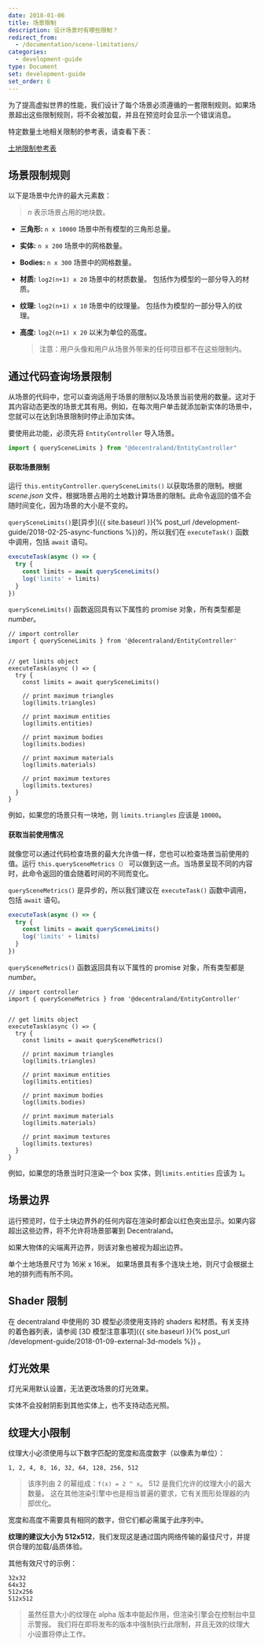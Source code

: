 ```yaml
---
date: 2018-01-06
title: 场景限制
description: 设计场景时有哪些限制？
redirect_from:
  - /documentation/scene-limitations/
categories:
  - development-guide
type: Document
set: development-guide
set_order: 6
---
```


为了提高虚拟世界的性能，我们设计了每个场景必须遵循的一套限制规则。如果场景超出这些限制规则，将不会被加载，并且在预览时会显示一个错误消息。

特定数量土地相关限制的参考表，请查看下表：

[土地限制参考表](https://docs.google.com/spreadsheets/d/1BTm0C20PqdQDAN7vOQ6FpnkVncPecJt-EwTSNHzrsmg/edit#gid=0)

## 场景限制规则


以下是场景中允许的最大元素数：

> _n_ 表示场景占用的地块数。

- **三角形:** `n x 10000` 场景中所有模型的三角形总量。
- **实体:** `n x 200` 场景中的网格数量。
- **Bodies:** `n x 300` 场景中的网格数量。
- **材质:** `log2(n+1) x 20` 场景中的材质数量。 包括作为模型的一部分导入的材质。
- **纹理:** `log2(n+1) x 10` 场景中的纹理量。 包括作为模型的一部分导入的纹理。
- **高度:** `log2(n+1) x 20` 以米为单位的高度。

  > 注意：用户头像和用户从场景外带来的任何项目都不在这些限制内。

## 通过代码查询场景限制

从场景的代码中，您可以查询适用于场景的限制以及场景当前使用的数量。这对于其内容动态更改的场景尤其有用。例如，在每次用户单击就添加新实体的场景中，您就可以在达到场景限制时停止添加实体。

要使用此功能，必须先将 `EntityController` 导入场景。


```ts
import { querySceneLimits } from "@decentraland/EntityController"
```

#### 获取场景限制

运行 `this.entityController.querySceneLimits()` 以获取场景的限制。根据 _scene.json_ 文件，根据场景占用的土地数计算场景的限制。此命令返回的值不会随时间变化，因为场景的大小是不变的。

`querySceneLimits()`是[异步]({{ site.baseurl }}{% post_url /development-guide/2018-02-25-async-functions %})的，所以我们在 `executeTask()` 函数中调用，包括 `await` 语句。


```ts
executeTask(async () => {
  try {
    const limits = await querySceneLimits()
    log('limits' + limits)
  }
})
```

`querySceneLimits()` 函数返回具有以下属性的 promise 对象，所有类型都是 _number_。


```tsx
// import controller
import { querySceneLimits } from '@decentraland/EntityController'


// get limits object
executeTask(async () => {
  try {
    const limits = await querySceneLimits()

    // print maximum triangles
    log(limits.triangles)

    // print maximum entities
    log(limits.entities)

    // print maximum bodies
    log(limits.bodies)

    // print maximum materials
    log(limits.materials)

    // print maximum textures
    log(limits.textures)
  }
}
```

例如，如果您的场景只有一块地，则 `limits.triangles` 应该是 `10000`。


#### 获取当前使用情况

就像您可以通过代码检查场景的最大允许值一样，您也可以检查场景当前使用的值。运行 `this.querySceneMetrics（）` 可以做到这一点。当场景呈现不同的内容时，此命令返回的值会随着时间的不同而变化。

`querySceneMetrics()` 是异步的，所以我们建议在 `executeTask()` 函数中调用，包括 `await` 语句。


```ts
executeTask(async () => {
  try {
    const limits = await querySceneLimits()
    log('limits' + limits)
  }
})
```

`querySceneMetrics()` 函数返回具有以下属性的 promise 对象，所有类型都是 _number_。


```tsx
// import controller
import { querySceneMetrics } from '@decentraland/EntityController'


// get limits object
executeTask(async () => {
  try {
    const limits = await querySceneMetrics()

    // print maximum triangles
    log(limits.triangles)

    // print maximum entities
    log(limits.entities)

    // print maximum bodies
    log(limits.bodies)

    // print maximum materials
    log(limits.materials)

    // print maximum textures
    log(limits.textures)
  }
}
```

例如，如果您的场景当时只渲染一个 box 实体，则`limits.entities` 应该为 `1`。

## 场景边界

运行预览时，位于土块边界外的任何内容在渲染时都会以红色突出显示。如果内容超出这些边界，将不允许将场景部署到 Decentraland。

如果大物体的尖端离开边界，则该对象也被视为超出边界。

单个土地场景尺寸为 16米 x 16米。 如果场景具有多个连块土地，则尺寸会根据土地的排列而有所不同。

## Shader 限制

在 decentraland 中使用的 3D 模型必须使用支持的 shaders 和材质。有关支持的着色器列表，请参阅 [3D 模型注意事项]({{ site.baseurl }}{% post_url /development-guide/2018-01-09-external-3d-models %}) 。

## 灯光效果

灯光采用默认设置，无法更改场景的灯光效果。

实体不会投射阴影到其他实体上，也不支持动态光照。

## 纹理大小限制

纹理大小必须使用与以下数字匹配的宽度和高度数字（以像素为单位）：


```
1, 2, 4, 8, 16, 32, 64, 128, 256, 512
```

> 该序列由 2 的幂组成：`f(x) = 2 ^ x`。 512 是我们允许的纹理大小的最大数量。 这在其他渲染引擎中也是相当普遍的要求，它有关图形处理器的内部优化。

宽度和高度不需要具有相同的数字，但它们都必需属于此序列中。

**纹理的建议大小为 512x512**，我们发现这是通过国内网络传输的最佳尺寸，并提供合理的加载/品质体验。

其他有效尺寸的示例：

```
32x32
64x32
512x256
512x512
```

> 虽然任意大小的纹理在 alpha 版本中能起作用，但渲染引擎会在控制台中显示警报。 我们将在即将发布的版本中强制执行此限制，并且无效的纹理大小设置将停止工作。


<!--
## File amount limitations

When deploying your scene, you can't upload more than 100 files to IPFS, as having too many files in a scene will make it take too long to load in the client.

If you have more than 100 files in your scene folder, it's likely that many of those files aren't being used directly when loading the scene. You can make the CLI ignore specific files from the scene folder and not upload them to IPFS by specifying them in the _dclignore_ file for the scene. Learn more about it in [Scene files]({{ site.baseurl }}{% post_url /development-guide/2018-01-11-scene-files %}).
-->
